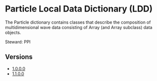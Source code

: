 # Particle Local Data Dictionary (LDD)

The Particle dictionary contains classes that describe the composition of multidimensional wave data consisting of Array (and Array subclass) data objects.

Steward: PPI

## Versions

- [1.0.0.0](1.0.0.0)
- [1.1.0.0](1.1.0.0)
